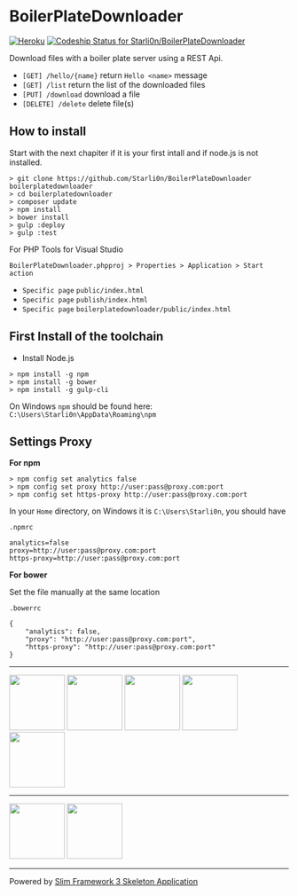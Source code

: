 # BoilerPlateDownloader

[![Heroku](https://heroku-badge.herokuapp.com/?app=boilerplatedownloader)](https://boilerplatedownloader.herokuapp.com)
[![Codeship Status for Starli0n/BoilerPlateDownloader](https://codeship.com/projects/5c379690-4b5e-0134-e294-3eedfb4d574d/status?branch=master)](https://codeship.com/projects/169900)

Download files with a boiler plate server using a REST Api.

* `[GET] /hello/{name}` return `Hello <name>` message
* `[GET] /list` return the list of the downloaded files
* `[PUT] /download` download a file
* `[DELETE] /delete` delete file(s)

## How to install

Start with the next chapiter if it is your first intall and if node.js is not installed.

```
> git clone https://github.com/Starli0n/BoilerPlateDownloader boilerplatedownloader
> cd boilerplatedownloader
> composer update
> npm install
> bower install
> gulp :deploy
> gulp :test
```

For PHP Tools for Visual Studio

`BoilerPlateDownloader.phpproj > Properties > Application > Start action`

* `Specific page` `public/index.html`
* `Specific page` `publish/index.html`
* `Specific page` `boilerplatedownloader/public/index.html`


## First Install of the toolchain

* Install Node.js
````
> npm install -g npm
> npm install -g bower
> npm install -g gulp-cli
````

On Windows `npm` should be found here:
`C:\Users\Starli0n\AppData\Roaming\npm`


## Settings Proxy

**For npm**

````
> npm config set analytics false
> npm config set proxy http://user:pass@proxy.com:port
> npm config set https-proxy http://user:pass@proxy.com:port
````

In your `Home` directory, on Windows it is `C:\Users\Starli0n`, you should have


`.npmrc`
````
analytics=false
proxy=http://user:pass@proxy.com:port
https-proxy=http://user:pass@proxy.com:port

````

**For bower**

Set the file manually at the same location

`.bowerrc`
````
{
    "analytics": false,
    "proxy": "http://user:pass@proxy.com:port",
    "https-proxy": "http://user:pass@proxy.com:port"
}
````


---

[<img src="https://upload.wikimedia.org/wikipedia/en/thumb/9/9e/JQuery_logo.svg/220px-JQuery_logo.svg.png" style="width: 100px">](https://jquery.com)
[<img src="https://nodejs.org/static/images/logos/nodejs-new-pantone-black.png" style="width: 100px">](https://nodejs.org)
[<img src="https://raw.githubusercontent.com/npm/logos/master/%22npm%22%20lockup/npm-logo-simplifed-with-white-space.png" style="width: 100px">](https://www.npmjs.com)
[<img src="https://bower.io/img/bower-logo.svg" style="width: 100px">](https://bower.io)
[<img src="https://pbs.twimg.com/profile_images/417078109075034112/iruTC031_400x400.png" style="width: 100px">](http://gulpjs.com)

---


[<img src="https://d21ii91i3y6o6h.cloudfront.net/gallery_images/from_proof/11889/small/1461439198/slim-framework-sticker.png" style="width: 100px">](http://www.slimframework.com)
[<img src="https://getcomposer.org/img/logo-composer-transparent2.png" style="width: 100px">](https://getcomposer.org)

---

Powered by [Slim Framework 3 Skeleton Application](https://github.com/slimphp/Slim-Skeleton)
